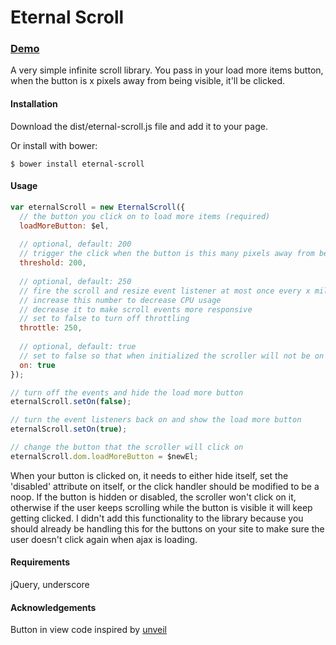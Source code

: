 Eternal Scroll
==============

### <a href="http://lihanli.github.io/eternal-scroll" target="_blank">Demo</a>

A very simple infinite scroll library. You pass in your load more items button, when the button is x pixels away from being visible, it'll be clicked. 

#### Installation

Download the dist/eternal-scroll.js file and add it to your page.

Or install with bower:
```
$ bower install eternal-scroll
```

#### Usage
```javascript
var eternalScroll = new EternalScroll({
  // the button you click on to load more items (required)
  loadMoreButton: $el,
  
  // optional, default: 200
  // trigger the click when the button is this many pixels away from being visible
  threshold: 200,
  
  // optional, default: 250
  // fire the scroll and resize event listener at most once every x milliseconds
  // increase this number to decrease CPU usage
  // decrease it to make scroll events more responsive
  // set to false to turn off throttling
  throttle: 250,
  
  // optional, default: true
  // set to false so that when initialized the scroller will not be on
  on: true
});

// turn off the events and hide the load more button
eternalScroll.setOn(false); 

// turn the event listeners back on and show the load more button
eternalScroll.setOn(true); 

// change the button that the scroller will click on
eternalScroll.dom.loadMoreButton = $newEl;
```

When your button is clicked on, it needs to either hide itself, set the 'disabled' attribute on itself, or the click handler should be modified to be a noop. If the button is hidden or disabled, the scroller won't click on it, otherwise if the user keeps scrolling while the button is visible it will keep getting clicked. I didn't add this functionality to the library because you should already be handling this for the buttons on your site to make sure the user doesn't click again when ajax is loading.


#### Requirements
jQuery, underscore

#### Acknowledgements
Button in view code inspired by [unveil](https://github.com/luis-almeida/unveil)
